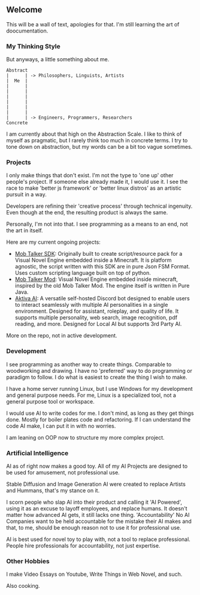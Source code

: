 ## Welcome

This will be a wall of text, apologies for that. I'm still learning the art of doocumentation.

### My Thinking Style

But anyways, a little something about me.

```
Abstract
|      | -> Philosophers, Linguists, Artists
|  Me  |
|      |
|      |
|      |
|      |
|      |
|      |
|      | -> Engineers, Programmers, Researchers
Concrete
```
I am currently about that high on the Abstraction Scale. 
I like to think of myself as pragmatic, but I rarely think too much in concrete terms.
I try to tone down on abstraction, but my words can be a bit too vague sometimes.

### Projects

I only make things that don't exist. 
I'm not the type to 'one up' other people's project. 
If someone else already made it, I would use it.
I see the race to make 'better js framework' or 'better linux distros' as an artistic pursuit in a way.

Developers are refining their 'creative process' through technical ingenuity.
Even though at the end, the resulting product is always  the same.

Personally, I'm not into that. I see programming as a means to an end, not the art in itself.

Here are my current ongoing projects:

- [Mob Talker SDK](https://github.com/Iteranya/MobTalkerSDK): Originally built to create script/resource pack for a Visual Novel Engine embedded inside a Minecraft. It is platform agnostic, the script written with this SDK are in pure Json FSM Format. Uses custom scripting language built on top of python.
- [Mob Talker Mod](https://github.com/Iteranya/MobTalkerRedux): Visual Novel Engine embedded inside minecraft, inspired by the old Mob Talker Mod. The engine itself is written in Pure Java.
- [Aktiva AI](https://github.com/Iteranya/AktivaAI): A versatile self-hosted Discord bot designed to enable users to interact seamlessly with multiple AI personalities in a single environment. Designed for assistant, roleplay, and quality of life. It supports multiple personality,  web search, image recognition, pdf reading, and more. Designed for Local AI but supports 3rd Party AI.

More on the repo, not in active development.

### Development

I see programming as another way to create things. Comparable to woodworking and drawing.
I have no 'preferred' way to do programming or paradigm to follow.
I do what is easiest to create the thing I wish to make.

I have a home server running Linux, but I use  Windows for my development and general purpose needs.
For me, Linux is a specialized tool, not a general purpose tool or  workspace.

I would use AI to write codes for me. I don't mind, as long as they get things done.
Mostly for boiler plates code and refactoring.
If I can understand the code AI make, I can put it in with no worries.

I am leaning on OOP now to structure my more complex project. 

### Artificial Intelligence

AI as of right now makes a good toy.
All of my AI Projects are designed to be used for amusement, not professional use.

Stable Diffusion and Image Generation AI were created to replace Artists and Hummans, that's my stance on it.

I scorn people who slap AI into their product and calling it 'AI Powered', using it as an excuse to layoff employees, and replace humans.
It doesn't matter how advanced AI gets, it still lacks one thing. 'Accountability'
No AI Companies want to be held accountable for the mistake their AI makes and that, to me, should be enough reason not to use it for professional use.

AI is best used for novel toy to play with, not a tool to replace professional.
People hire professionals for accountability, not just expertise.

### Other Hobbies

I make Video Essays on Youtube, Write Things in Web Novel, and such.

Also cooking.


